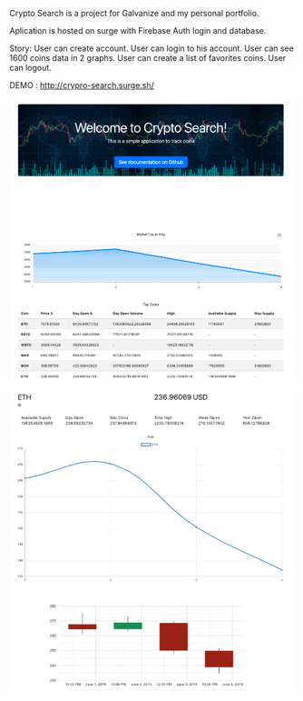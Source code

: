 Crypto Search is a project for Galvanize and my personal portfolio.  

Aplication is hosted on surge with Firebase Auth login and database.

Story: 
User can create account. 
User can login to his account. 
User can see 1600 coins data in 2 graphs. 
User can create a list of favorites coins.
User can logout.

DEMO : http://crypro-search.surge.sh/

![Crypto Search](https://github.com/tsantek/CryptoSearch/blob/master/cryptoSearch3.png)

![Crypto Search](https://github.com/tsantek/CryptoSearch/blob/master/cryptoSearch2.png)
